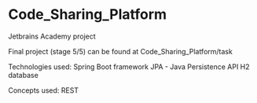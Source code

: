 # Code_Sharing_Platform
Jetbrains Academy project


Final project (stage 5/5) can be found at Code_Sharing_Platform/task

Technologies used:
Spring Boot framework
JPA - Java Persistence API
H2 database

Concepts used:
REST



